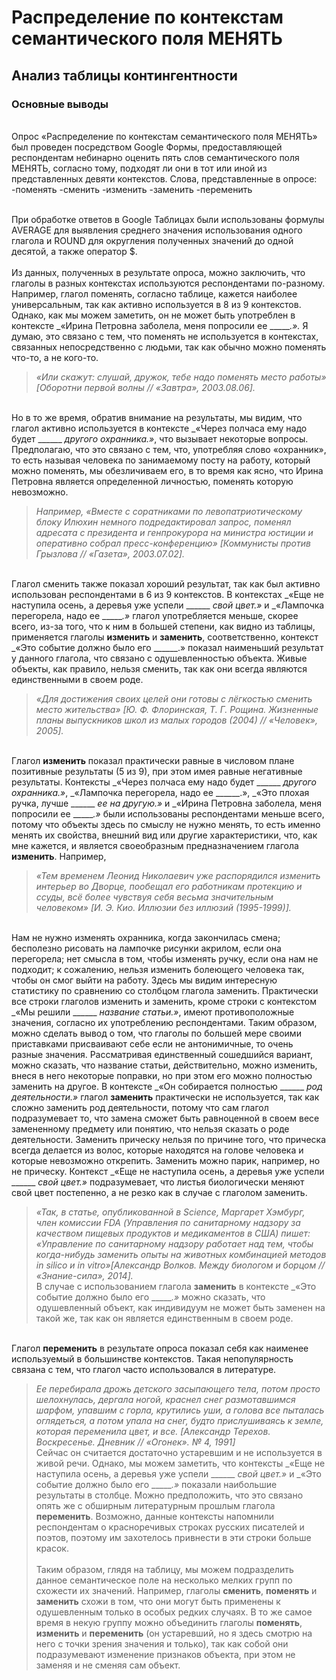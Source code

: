 # Распределение по контекстам семантического поля МЕНЯТЬ 
## Анализ таблицы контингентности
### Основные выводы
<br>   Опрос «Распределение по контекстам семантического поля МЕНЯТЬ» был проведен посредством Google Формы, предоставляющей респондентам небинарно оценить пять слов семантического поля МЕНЯТЬ, согласно тому, подходят ли они в тот или иной из представленных девяти контекстов. Слова, представленные в опросе:</br>
-поменять
-сменить
-изменить
-заменить
-переменить

<br>   При обработке ответов в Google Таблицах были использованы формулы AVERAGE для выявления среднего значения использования одного глагола и ROUND для округления полученных значений до одной десятой, а также оператор $. </br>
<br>   Из данных, полученных в результате опроса, можно заключить, что глаголы в разных контекстах используются респондентами по-разному. Например, глагол поменять, согласно таблице, кажется наиболее универсальным, так как активно используется в 8 из 9 контекстов. Однако, как мы можем заметить, он не может быть употреблен в контексте _«Ирина Петровна заболела, меня попросили ее ______.»._ Я думаю, это связано с тем, что поменять не используется в контекстах, связанных непосредственно с людьми, так как обычно можно поменять что-то, а не кого-то.</br>
>_«Или скажут: слушай, дружок, тебе надо поменять место работы» [Оборотни первой волны // «Завтра», 2003.08.06]._ 

<br>   Но в то же время, обратив внимание на результаты, мы видим, что глагол активно используется в контексте _«Через полчаса ему надо будет ______ _другого охранника.»_, что вызывает некоторые вопросы. Предполагаю, что это связано с тем, что, употребляя слово «охранник», то есть называя человека по занимаемому посту на работу, который можно поменять, мы обезличиваем его, в то время как ясно, что Ирина Петровна является определенной личностью, поменять которую невозможно. </br> 

>_Например, «Вместе с соратниками по левопатриотическому блоку Илюхин немного подредактировал запрос, поменял адресата с президента и генпрокурора на министра юстиции и оперативно собрал пресс-конференцию» [Коммунисты против Грызлова // «Газета», 2003.07.02]._

<br>   Глагол сменить также показал хороший результат, так как был активно использован респондентами в 6 из 9 контекстов. В контекстах _«Еще не наступила осень, а деревья уже успели ______ _свой цвет.»_ и _«Лампочка перегорела, надо ее ______.»_ глагол употребляется меньше, скорее всего, из-за того, что к ним в большей степени, как видно из таблицы, применяется глаголы **изменить** и **заменить**, соответственно, контекст _«Это событие должно было его ______.» показал наименьший результат у данного глагола, что связано с одушевленностью объекта. Живые объекты, как правило, нельзя сменить, так как они всегда являются единственными в своем роде.</br>

>_«Для достижения своих целей они готовы с лёгкостью сменить место жительства» [Ю. Ф. Флоринская, Т. Г. Рощина. Жизненные планы выпускников школ из малых городов (2004) // «Человек», 2005]._

<br>   Глагол **изменить** показал практически равные в числовом плане позитивные результаты (5 из 9), при этом имея равные негативные результаты. Контексты _«Через полчаса ему надо будет ______ _другого охранника.»_, _«Лампочка перегорела, надо ее ______.», _«Это плохая ручка, лучше ______ _ее на другую.»_ и _«Ирина Петровна заболела, меня попросили ее ______.»_ были использованы респондентами меньше всего, потому что объекты здесь по смыслу не нужно менять, то есть именно менять их свойства, внешний вид или другие характеристики, что, как мне кажется, и является своеобразным предназначением глагола **изменить**. Например, 

>_«Тем временем Леонид Николаевич уже распорядился изменить интерьер во Дворце, пообещал его работникам протекцию и ссуды, всё более чувствуя себя весьма значительным человеком» [И. Э. Кио. Иллюзии без иллюзий (1995-1999)]._

<br>   Нам не нужно изменять охранника, когда закончилась смена; бесполезно рисовать на лампочке рисунки акрилом, если она перегорела; нет смысла в том, чтобы изменять ручку, если она нам не подходит; к сожалению, нельзя изменить болеющего человека так, чтобы он смог выйти на работу. Здесь мы видим интересную статистику по сравнению со столбцом глагола заменить. Практически все строки глаголов изменить и заменить, кроме строки с контекстом _«Мы решили ______ _название статьи.»_, имеют противоположные значения, согласно их употреблению респондентами. Таким образом, можно сделать вывод о том, что глаголы по большей мере своими приставками присваивают себе если не антонимичные, то очень разные значения. Рассматривая единственный сошедшийся вариант, можно сказать, что название статьи, действительно, можно изменить, внеся в него некоторые поправки, но при этом его можно полностью заменить на другое. В контексте _«Он собирается полностью ______ _род деятельности.»_ глагол **заменить** практически не используется, так как сложно заменить род деятельности, потому что сам глагол подразумевает то, что замена сможет быть равноценной в своем весе замененному предмету или понятию, что нельзя сказать о роде деятельности. Заменить прическу нельзя по причине того, что прическа всегда делается из волос, которые находятся на голове человека и которые невозможно открепить. Заменить можно парик, например, но не прическу. Контекст _«Еще не наступила осень, а деревья уже успели ______ _свой цвет.»_ подразумевает, что листья биологически меняют свой цвет постепенно, а не резко как в случае с глаголом заменить.</br> 

>_«Так, в статье, опубликованной в Science, Маргарет Хэмбург, член комиссии FDA (Управления по санитарному надзору за качеством пищевых продуктов и медикаментов в США) пишет: «Управление по санитарному надзору работает над тем, чтобы когда-нибудь заменить опыты на животных комбинацией методов in silico и in vitro»[Александр Волков. Между биологом и борцом // «Знание-сила», 2014]._
<br>   В случае с использованием глагола **заменить** в контексте _«Это событие должно было его ______.»_ можно сказать, что одушевленный объект, как индивидуум не может быть заменен на такой же, так как он является единственным в своем роде.

<br>   Глагол **переменить** в результате опроса показал себя как наименее используемый в большинстве контекстов. Такая непопулярность связана с тем, что глагол часто использовался в литературе.</br>
>_Ее перебирала дрожь детского засыпающего тела, потом просто шелохнулась, дергала ногой, краснел снег размотавшимся шарфом, упавшим с горла, крутились уши, а голова все пыталась оглядеться, а потом упала на снег, будто прислушиваясь к земле, которая переменила цвет, и все. [Александр Терехов. Воскресенье. Дневник // «Огонек». № 4, 1991]_ 
<br>   Сейчас он считается достаточно устаревшим и не используется в живой речи. Однако, мы можем заметить, что контексты _«Еще не наступила осень, а деревья уже успели ______ _свой цвет.»_ и _«Это событие должно было его ______.»_ показали наибольшие результаты в столбце. Можно предположить, что это связано опять же с обширным литературным прошлым глагола **переменить**. Возможно, данные контексты напомнили респондентам о красноречивых строках русских писателей и поэтов, поэтому им захотелось привнести в эти строки больше красок.</br>
<br>   Таким образом, глядя на таблицу, мы можем подразделить данное семантическое поле на несколько мелких групп по схожести их значений. Например, глаголы **сменить**, **поменять** и **заменить** схожи в том, что они могут быть применены к одушевленным только в особых редких случаях. В то же самое время в некую группу можно объединить глаголы **поменять**, **изменить** и **переменить** (он устаревший, но я здесь смотрю на него с точки зрения значения и только), так как собой они подразумевают изменение признаков объекта, при этом не заменяя и не сменяя сам объект.

